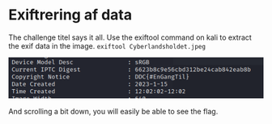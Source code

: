 # Exiftrering af data

The challenge titel says it all. Use the exiftool command on kali to extract the exif data in the image.
`exiftool Cyberlandsholdet.jpeg`

![Step 1](./images/1_step.PNG)

And scrolling a bit down, you will easily be able to see the flag.
